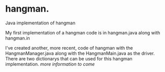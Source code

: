 # hangman.
Java implementation of hangman

My first implementation of a hangman code is in hangman.java along with hangman.in

I've created another, more recent, code of hangman with the HangmanManager.java along with the HangmanMain.java as the driver. There are two dictionarys that can be used for this hangman implementation. *more information to come*
